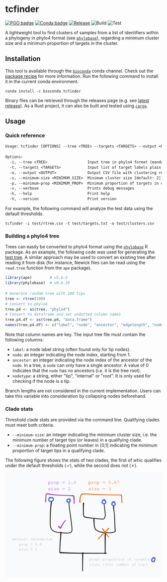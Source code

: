# tcfinder

[![PGO badge](https://img.shields.io/badge/PathoGenOmics-Lab-yellow.svg)](https://pathogenomics.github.io/)
[![Conda badge](https://img.shields.io/conda/d/tcfinder/nextclade)](https://anaconda.org/bioconda/tcfinder)
[![Release](https://img.shields.io/github/release/PathoGenOmics-Lab/tcfinder.svg)](https://github.com/PathoGenOmics-Lab/tcfinder/releases)
![Build](https://github.com/PathoGenOmics-Lab/tcfinder/actions/workflows/build.yml/badge.svg)
![Test](https://github.com/PathoGenOmics-Lab/tcfinder/actions/workflows/test.yml/badge.svg)

A lightweight tool to find clusters of samples from a list of identifiers within a phylogeny in phylo4 format
(see [`phylobase`](https://cran.r-project.org/web/packages/phylobase/vignettes/phylobase.html)),
regarding a minimum cluster size and a minimum proportion of targets in the cluster.

## Installation

This tool is available through the [`bioconda`](https://anaconda.org/bioconda/) conda channel.
Check out the [package recipe](http://bioconda.github.io/recipes/tcfinder/README.html) for more information.
Run the following command to install it in the current conda environment.

```shell
conda install -c bioconda tcfinder
```

Binary files can be retrieved through the releases page (e.g. see [latest release](https://github.com/PathoGenOmics-Lab/tcfinder/releases/latest)).
As a Rust project, it can also be built and tested using [`cargo`](https://doc.rust-lang.org/cargo/commands/cargo-build.html).

## Usage

### Quick reference

```txt
Usage: tcfinder [OPTIONS] --tree <TREE> --targets <TARGETS> --output <OUTPUT>

Options:
  -i, --tree <TREE>                  Input tree in phylo4 format (mandatory CSV columns are 'label', 'node', 'ancestor' and 'nodetype')
  -t, --targets <TARGETS>            Input list of target labels plain text (one tip label per line)
  -o, --output <OUTPUT>              Output CSV file with clustering result
  -s, --minimum-size <MINIMUM_SIZE>  Minimum cluster size [default: 2]
  -p, --minimum-prop <MINIMUM_PROP>  Minimum proportion of targets in cluster [default: 0.9]
  -v, --verbose                      Prints debug messages
  -h, --help                         Print help
  -V, --version                      Print version
```

For example, the following command will analyze the test data using the default thresholds.

```shell
tcfinder -i test/rtree.csv -t test/targets.txt -o test/clusters.csv
```

### Building a phylo4 tree

Trees can easily be converted to phylo4 format using the [`phylobase`](https://cran.r-project.org/web/packages/phylobase/index.html) R package.
As an example, the following code was used for generating the [test tree](/test/rtree.csv).
A similar approach may be used to convert an existing tree after reading it from disk
(for instance, Newick files can be read using the `read.tree` function from the `ape` package).

```R
library(ape)        # v5.6-2
library(phylobase)  # v0.8.10

# Generate random tree with 100 tips
tree <- rtree(100)
# Convert to phylo4
tree.p4 <- as(tree, "phylo4")
# Convert to dataframe and set undotted column names
tree.p4.df <- as(tree.p4, "data.frame")
names(tree.p4.df) <- c("label", "node", "ancestor", "edgelength", "nodetype")
```

Note that column names are key. The input tree
file must contain the following columns:

- `label`: a node label string (often found only for tip nodes).
- `node`: an integer indicating the node index, starting from 1.
- `ancestor`: an integer indicating the node index of the ancestor
  of the `node`. In a tree, a `node` can only have a single ancestor.
  A value of 0 indicates that the `node` has no ancestors (i.e. it is the tree root).
- `nodetype`: a string, either "tip", "internal" or "root".
  It is only used for checking if the node is a tip.

Branch lengths are not considered in the current implementation.
Users can take this variable into consideration by collapsing nodes beforehand.

### Clade stats

Threshold clade stats are provided via the command line.
Qualifying clades must meet both criteria.

- `--minimum-size`: an integer indicating the minimum cluster size, i.e.
  the minimum number of target tips (or leaves) in a qualifying clade.
- `--minimum-prop`: a floating point number in [0,1] indicating the
  minimum proportion of target tips in a qualifying clade.

The following figure shows the stats of two clades, the first of whic
qualifies under the default thresholds (✓), while the second does not (✗).

![cluster stats scheme](/scheme.png)

<!-- ## Citation -->

<!-- Manuscript under review. -->

<!-- TODO: https://allcontributors.org/ -->
